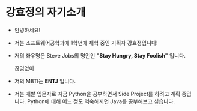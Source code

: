 # 강효정의 자기소개

* 안녕하세요! 

* 저는 소프트웨어공학과에 1학년에 재학 중인 기획자 강효정입니다!

* 저의 좌우명은 Steve Jobs의 명언인 **"Stay Hungry, Stay Foolish"** 입니다.

   끊임없이

* 저의 MBTI는 **ENTJ** 입니다.

*  저는 개발 입문자로 지금 Python을 공부하면서 Side Project를 하려고 계획 중입니다. Python에 대해 어느 정도 익숙해지면 Java를 공부해보고 싶습니다.